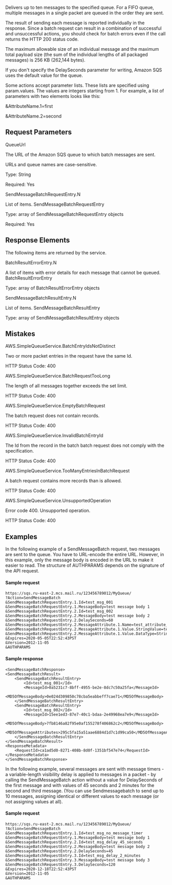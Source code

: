 Delivers up to ten messages to the specified queue. For a FIFO queue, multiple messages in a single packet are queued in the order they are sent.

The result of sending each message is reported individually in the response. Since a batch request can result in a combination of successful and unsuccessful actions, you should check for batch errors even if the call returns the HTTP 200 status code.

The maximum allowable size of an individual message and the maximum total payload size (the sum of the individual lengths of all packaged messages) is 256 KB (262,144 bytes).

If you don't specify the DelaySeconds parameter for writing, Amazon SQS uses the default value for the queue.

Some actions accept parameter lists. These lists are specified using param.values. The values are integers starting from 1. For example, a list of parameters with two elements looks like this:

&AttributeName.1=first

&AttributeName.2=second

## Request Parameters

QueueUrl

The URL of the Amazon SQS queue to which batch messages are sent.

URLs and queue names are case-sensitive.

Type: String

Required: Yes

SendMessageBatchRequestEntry.N

List of items. SendMessageBatchRequestEntry

Type: array of SendMessageBatchRequestEntry objects

Required: Yes

## Response Elements

The following items are returned by the service.

BatchResultErrorEntry.N

A list of items with error details for each message that cannot be queued. BatchResultErrorEntry

Type: array of BatchResultErrorEntry objects

SendMessageBatchResultEntry.N

List of items. SendMessageBatchResultEntry

Type: array of SendMessageBatchResultEntry objects

## Mistakes

AWS.SimpleQueueService.BatchEntryIdsNotDistinct

Two or more packet entries in the request have the same Id.

HTTP Status Code: 400

AWS.SimpleQueueService.BatchRequestTooLong

The length of all messages together exceeds the set limit.

HTTP Status Code: 400

AWS.SimpleQueueService.EmptyBatchRequest

The batch request does not contain records.

HTTP Status Code: 400

AWS.SimpleQueueService.InvalidBatchEntryId

The Id from the record in the batch batch request does not comply with the specification.

HTTP Status Code: 400

AWS.SimpleQueueService.TooManyEntriesInBatchRequest

A batch request contains more records than is allowed.

HTTP Status Code: 400

AWS.SimpleQueueService.UnsupportedOperation

Error code 400. Unsupported operation.

HTTP Status Code: 400

## Examples

In the following example of a SendMessageBatch request, two messages are sent to the queue. You have to URL-encode the entire URL. However, in this example, only the message body is encoded in the URL to make it easier to read. The structure of AUTHPARAMS depends on the signature of the API request.

#### Sample request

```
https://sqs.ru-east-2.mcs.mail.ru/123456789012/MyQueue/
?Action=SendMessageBatch
&SendMessageBatchRequestEntry.1.Id=test_msg_001
&SendMessageBatchRequestEntry.1.MessageBody=test message body 1
&SendMessageBatchRequestEntry.2.Id=test_msg_002
&SendMessageBatchRequestEntry.2.MessageBody=test message body 2
&SendMessageBatchRequestEntry.2.DelaySeconds=60
&SendMessageBatchRequestEntry.2.MessageAttribute.1.Name=test_attribute_name_1
&SendMessageBatchRequestEntry.2.MessageAttribute.1.Value.StringValue=test_attribute_value_1
&SendMessageBatchRequestEntry.2.MessageAttribute.1.Value.DataType=String
&Expires=2020-05-05T22:52:43PST
&Version=2012-11-05
&AUTHPARAMS
```

#### Sample response

```
<SendMessageBatchResponse>
<SendMessageBatchResult>
    <SendMessageBatchResultEntry>
        <Id>test_msg_001</Id>
        <MessageId>0a5231c7-8bff-4955-be2e-8dc7c50a25fa</MessageId>
        <MD5OfMessageBody>0e024d309850c78cba5eabbeff7cae71</MD5OfMessageBody>
    </SendMessageBatchResultEntry>
    <SendMessageBatchResultEntry>
        <Id>test_msg_002</Id>
        <MessageId>15ee1ed3-87e7-40c1-bdaa-2e49968ea7e9</MessageId>
        <MD5OfMessageBody>7fb8146a82f95e0af155278f406862c2</MD5OfMessageBody>
        <MD5OfMessageAttributes>295c5fa15a51aae6884d1d7c1d99ca50</MD5OfMessageAttributes>
    </SendMessageBatchResultEntry>
</SendMessageBatchResult>
<ResponseMetadata>
    <RequestId>ca1ad5d0-8271-408b-8d0f-1351bf547e74</RequestId>
</ResponseMetadata>
</SendMessageBatchResponse>
```

In the following example, several messages are sent with message timers - a variable-length visibility delay is applied to messages in a packet - by calling the SendMessageBatch action without a value for DelaySeconds of the first message and with values of 45 seconds and 2 minutes for the second and third message. (You can use Sendmessagebatch to send up to 10 messages, assigning identical or different values to each message (or not assigning values at all).

#### Sample request

```
https://sqs.ru-east-2.mcs.mail.ru/123456789012/MyQueue/
?Action=SendMessageBatch
&SendMessageBatchRequestEntry.1.Id=test_msg_no_message_timer
&SendMessageBatchRequestEntry.1.MessageBody=test message body 1
&SendMessageBatchRequestEntry.2.Id=test_msg_delay_45_seconds
&SendMessageBatchRequestEntry.2.MessageBody=test message body 2
&SendMessageBatchRequestEntry.2.DelaySeconds=45
&SendMessageBatchRequestEntry.3.Id=test_msg_delay_2_minutes
&SendMessageBatchRequestEntry.3.MessageBody=test message body 3
&SendMessageBatchRequestEntry.3.DelaySeconds=120
&Expires=2020-12-18T22:52:43PST
&Version=2012-11-05
&AUTHPARAMS
```
